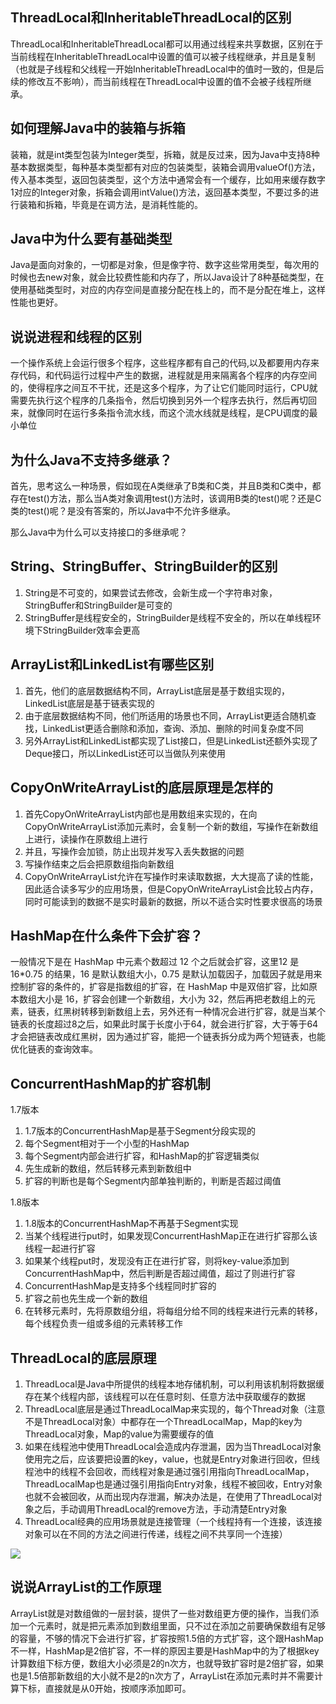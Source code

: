 

## ThreadLocal和InheritableThreadLocal的区别
ThreadLocal和InheritableThreadLocal都可以用通过线程来共享数据，区别在于当前线程在InheritableThreadLocal中设置的值可以被子线程继承，并且是复制（也就是子线程和父线程一开始InheritableThreadLocal中的值时一致的，但是后续的修改互不影响），而当前线程在ThreadLocal中设置的值不会被子线程所继承。

## 如何理解Java中的装箱与拆箱
装箱，就是int类型包装为Integer类型，拆箱，就是反过来，因为Java中支持8种基本数据类型，每种基本类型都有对应的包装类型，装箱会调用valueOf()方法，传入基本类型，返回包装类型，这个方法中通常会有一个缓存，比如用来缓存数字1对应的Integer对象，拆箱会调用intValue()方法，返回基本类型，不要过多的进行装箱和拆箱，毕竟是在调方法，是消耗性能的。

## Java中为什么要有基础类型
Java是面向对象的，一切都是对象，但是像字符、数字这些常用类型，每次用的时候也去new对象，就会比较费性能和内存了，所以Java设计了8种基础类型，在使用基础类型时，对应的内存空间是直接分配在栈上的，而不是分配在堆上，这样性能也更好。
## 
## 说说进程和线程的区别
一个操作系统上会运行很多个程序，这些程序都有自己的代码,以及都要用内存来存代码，和代码运行过程中产生的数据，进程就是用来隔离各个程序的内存空间的，使得程序之间互不干扰，还是这多个程序，为了让它们能同时运行，CPU就需要先执行这个程序的几条指令，然后切换到另外一个程序去执行，然后再切回来，就像同时在运行多条指令流水线，而这个流水线就是线程，是CPU调度的最小单位
## 
## 为什么Java不支持多继承？
首先，思考这么一种场景，假如现在A类继承了B类和C类，并且B类和C类中，都存在test()方法，那么当A类对象调用test()方法时，该调用B类的test()呢？还是C类的test()呢？是没有答案的，所以Java中不允许多继承。

那么Java中为什么可以支持接口的多继承呢？

## String、StringBuffer、StringBuilder的区别

1. String是不可变的，如果尝试去修改，会新生成一个字符串对象，StringBuffer和StringBuilder是可变的
2. StringBuffer是线程安全的，StringBuilder是线程不安全的，所以在单线程环境下StringBuilder效率会更高



## ArrayList和LinkedList有哪些区别

1. 首先，他们的底层数据结构不同，ArrayList底层是基于数组实现的，LinkedList底层是基于链表实现的
2. 由于底层数据结构不同，他们所适用的场景也不同，ArrayList更适合随机查找，LinkedList更适合删除和添加，查询、添加、删除的时间复杂度不同
3. 另外ArrayList和LinkedList都实现了List接口，但是LinkedList还额外实现了Deque接口，所以LinkedList还可以当做队列来使用



## CopyOnWriteArrayList的底层原理是怎样的

1. 首先CopyOnWriteArrayList内部也是用数组来实现的，在向CopyOnWriteArrayList添加元素时，会复制一个新的数组，写操作在新数组上进行，读操作在原数组上进行
2. 并且，写操作会加锁，防止出现并发写入丢失数据的问题
3. 写操作结束之后会把原数组指向新数组
4. CopyOnWriteArrayList允许在写操作时来读取数据，大大提高了读的性能，因此适合读多写少的应用场景，但是CopyOnWriteArrayList会比较占内存，同时可能读到的数据不是实时最新的数据，所以不适合实时性要求很高的场景



## HashMap在什么条件下会扩容？
一般情况下是在 HashMap 中元素个数超过 12 个之后就会扩容，这里12 是 16*0.75 的结果，16 是默认数组大小，0.75 是默认加载因子，加载因子就是用来控制扩容的条件的，扩容是指数组的扩容，在 HashMap 中是双倍扩容，比如原本数组大小是 16，扩容会创建一个新数组，大小为 32，然后再把老数组上的元素，链表，红黑树转移到新数组上去，另外还有一种情况会进行扩容，就是当某个链表的长度超过8之后，如果此时属于长度小于64，就会进行扩容，大于等于64才会把链表改成红黑树，因为通过扩容，能把一个链表拆分成为两个短链表，也能优化链表的查询效率。

## ConcurrentHashMap的扩容机制
1.7版本

1. 1.7版本的ConcurrentHashMap是基于Segment分段实现的
2. 每个Segment相对于一个小型的HashMap
3. 每个Segment内部会进行扩容，和HashMap的扩容逻辑类似
4. 先生成新的数组，然后转移元素到新数组中
5. 扩容的判断也是每个Segment内部单独判断的，判断是否超过阈值

1.8版本

1. 1.8版本的ConcurrentHashMap不再基于Segment实现
2. 当某个线程进行put时，如果发现ConcurrentHashMap正在进行扩容那么该线程一起进行扩容
3. 如果某个线程put时，发现没有正在进行扩容，则将key-value添加到ConcurrentHashMap中，然后判断是否超过阈值，超过了则进行扩容
4. ConcurrentHashMap是支持多个线程同时扩容的
5. 扩容之前也先生成一个新的数组
6. 在转移元素时，先将原数组分组，将每组分给不同的线程来进行元素的转移，每个线程负责一组或多组的元素转移工作



## ThreadLocal的底层原理

1. ThreadLocal是Java中所提供的线程本地存储机制，可以利用该机制将数据缓存在某个线程内部，该线程可以在任意时刻、任意方法中获取缓存的数据
2. ThreadLocal底层是通过ThreadLocalMap来实现的，每个Thread对象（注意不是ThreadLocal对象）中都存在一个ThreadLocalMap，Map的key为ThreadLocal对象，Map的value为需要缓存的值
3. 如果在线程池中使用ThreadLocal会造成内存泄漏，因为当ThreadLocal对象使用完之后，应该要把设置的key，value，也就是Entry对象进行回收，但线程池中的线程不会回收，而线程对象是通过强引用指向ThreadLocalMap，ThreadLocalMap也是通过强引用指向Entry对象，线程不被回收，Entry对象也就不会被回收，从而出现内存泄漏，解决办法是，在使用了ThreadLocal对象之后，手动调用ThreadLocal的remove方法，手动清楚Entry对象
4. ThreadLocal经典的应用场景就是连接管理（一个线程持有一个连接，该连接对象可以在不同的方法之间进行传递，线程之间不共享同一个连接）

![](https://cdn.nlark.com/yuque/0/2021/png/365147/1622816023795-3ae4931c-bcab-4e8c-a987-4fecf53f9855.png#averageHue=%23ffffff&height=305&id=FGjad&originHeight=443&originWidth=863&originalType=binary&ratio=1&rotation=0&showTitle=false&status=done&style=none&title=&width=595)


## 说说ArrayList的工作原理
ArrayList就是对数组做的一层封装，提供了一些对数组更方便的操作，当我们添加一个元素时，就是把元素添加到数组里面，只不过在添加之前要确保数组有足够的容量，不够的情况下会进行扩容，扩容按照1.5倍的方式扩容，这个跟HashMap不一样，HashMap是2倍扩容，不一样的原因主要是HashMap中的为了根据key计算数组下标方便，数组大小必须是2的n次方，也就导致扩容时是2倍扩容，如果也是1.5倍那新数组的大小就不是2的n次方了，ArrayList在添加元素时并不需要计算下标，直接就是从0开始，按顺序添加即可。
